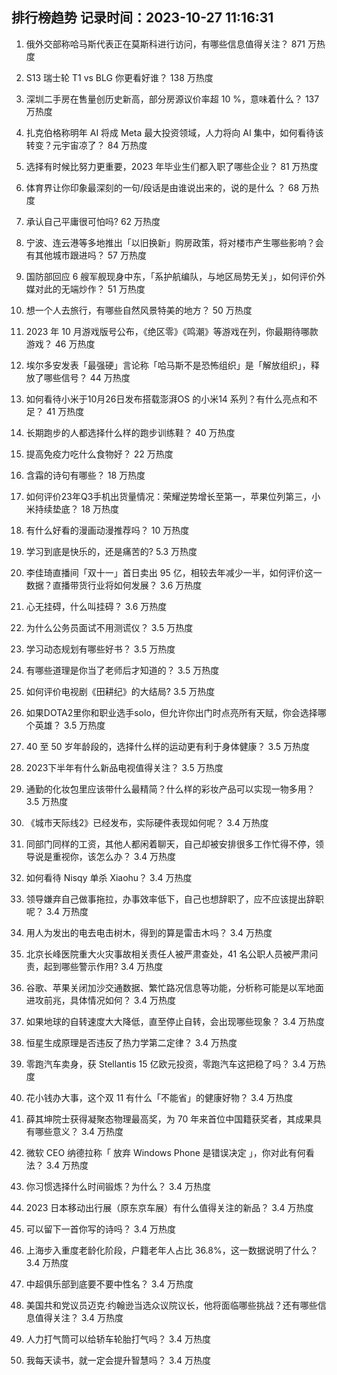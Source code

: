 
## 排行榜趋势 记录时间：2023-10-27 11:16:31
  
  1. 俄外交部称哈马斯代表正在莫斯科进行访问，有哪些信息值得关注？ 871 万热度
    
  2. S13 瑞士轮 T1 vs BLG 你更看好谁？ 138 万热度
    
  3. 深圳二手房在售量创历史新高，部分房源议价率超 10 %，意味着什么？ 137 万热度
    
  4. 扎克伯格称明年 AI 将成 Meta 最大投资领域，人力将向 AI 集中，如何看待该转变？元宇宙凉了？ 84 万热度
    
  5. 选择有时候比努力更重要，2023 年毕业生们都入职了哪些企业？ 81 万热度
    
  6. 体育界让你印象最深刻的一句/段话是由谁说出来的，说的是什么 ？ 68 万热度
    
  7. 承认自己平庸很可怕吗? 62 万热度
    
  8. 宁波、连云港等多地推出「以旧换新」购房政策，将对楼市产生哪些影响？会有其他城市跟进吗？ 57 万热度
    
  9. 国防部回应 6 艘军舰现身中东，「系护航编队，与地区局势无关」，如何评价外媒对此的无端炒作？ 51 万热度
    
  10. 想一个人去旅行，有哪些自然风景特美的地方？ 50 万热度
    
  11. 2023 年 10 月游戏版号公布，《绝区零》《鸣潮》等游戏在列，你最期待哪款游戏？ 46 万热度
    
  12. 埃尔多安发表「最强硬」言论称「哈马斯不是恐怖组织」是「解放组织」，释放了哪些信号？ 44 万热度
    
  13. 如何看待小米于10月26日发布搭载澎湃OS 的小米14 系列？有什么亮点和不足？ 41 万热度
    
  14. 长期跑步的人都选择什么样的跑步训练鞋？ 40 万热度
    
  15. 提高免疫力吃什么食物好？ 22 万热度
    
  16. 含霜的诗句有哪些？ 18 万热度
    
  17. 如何评价23年Q3手机出货量情况：荣耀逆势增长至第一，苹果位列第三，小米持续垫底？ 18 万热度
    
  18. 有什么好看的漫画动漫推荐吗？ 10 万热度
    
  19. 学习到底是快乐的，还是痛苦的? 5.3 万热度
    
  20. 李佳琦直播间「双十一」首日卖出 95 亿，相较去年减少一半，如何评价这一数据？直播带货行业将如何发展？ 3.6 万热度
    
  21. 心无挂碍，什么叫挂碍？ 3.6 万热度
    
  22. 为什么公务员面试不用测谎仪？ 3.5 万热度
    
  23. 学习动态规划有哪些好书？ 3.5 万热度
    
  24. 有哪些道理是你当了老师后才知道的？ 3.5 万热度
    
  25. 如何评价电视剧《田耕纪》的大结局? 3.5 万热度
    
  26. 如果DOTA2里你和职业选手solo，但允许你出门时点亮所有天赋，你会选择哪个英雄？ 3.5 万热度
    
  27. 40 至 50 岁年龄段的，选择什么样的运动更有利于身体健康？ 3.5 万热度
    
  28. 2023下半年有什么新品电视值得关注？ 3.5 万热度
    
  29. 通勤的化妆包里应该带什么最精简？什么样的彩妆产品可以实现一物多用？ 3.5 万热度
    
  30. 《城市天际线2》已经发布，实际硬件表现如何呢？ 3.4 万热度
    
  31. 同部门同样的工资，其他人都闲着聊天，自己却被安排很多工作忙得不停，领导说是重视你，该怎么办？ 3.4 万热度
    
  32. 如何看待 Nisqy 单杀 Xiaohu？ 3.4 万热度
    
  33. 领导嫌弃自己做事拖拉，办事效率低下，自己也想辞职了，应不应该提出辞职呢？ 3.4 万热度
    
  34. 用人为发出的电去电击树木，得到的算是雷击木吗？ 3.4 万热度
    
  35. 北京长峰医院重大火灾事故相关责任人被严肃查处，41 名公职人员被严肃问责，起到哪些警示作用? 3.4 万热度
    
  36. 谷歌、苹果关闭加沙交通数据、繁忙路况信息等功能，分析称可能是以军地面进攻前兆，具体情况如何？ 3.4 万热度
    
  37. 如果地球的自转速度大大降低，直至停止自转，会出现哪些现象？ 3.4 万热度
    
  38. 恒星生成原理是否违反了热力学第二定律？ 3.4 万热度
    
  39. 零跑汽车卖身，获 Stellantis 15 亿欧元投资，零跑汽车这把稳了吗？ 3.4 万热度
    
  40. 花小钱办大事，这个双 11 有什么「不能省」的健康好物？ 3.4 万热度
    
  41. 薛其坤院士获得凝聚态物理最高奖，为 70 年来首位中国籍获奖者，其成果具有哪些意义？ 3.4 万热度
    
  42. 微软 CEO 纳德拉称「 放弃 Windows Phone 是错误决定 」，你对此有何看法？ 3.4 万热度
    
  43. 你习惯选择什么时间锻炼？为什么？ 3.4 万热度
    
  44. 2023 日本移动出行展（原东京车展）有什么值得关注的新品？ 3.4 万热度
    
  45. 可以留下一首你写的诗吗？ 3.4 万热度
    
  46. 上海步入重度老龄化阶段，户籍老年人占比 36.8%，这一数据说明了什么？ 3.4 万热度
    
  47. 中超俱乐部到底要不要中性名？ 3.4 万热度
    
  48. 美国共和党议员迈克·约翰逊当选众议院议长，他将面临哪些挑战？还有哪些信息值得关注？ 3.4 万热度
    
  49. 人力打气筒可以给轿车轮胎打气吗？ 3.4 万热度
    
  50. 我每天读书，就一定会提升智慧吗？ 3.4 万热度
    